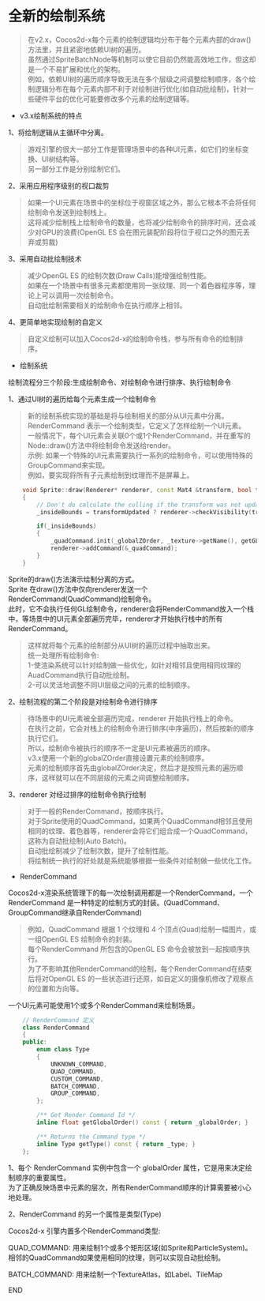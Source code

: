 # 全新的绘制系统

> 在v2.x，Cocos2d-x每个元素的绘制逻辑均分布于每个元素内部的draw()方法里，并且紧密地依赖UI树的遍历。<br />
> 虽然通过SpriteBatchNode等机制可以使它目前仍然能高效地工作，但这却是一个不易扩展和优化的架构。<br />
> 例如，依赖UI树的遍历顺序导致无法在多个层级之间调整绘制顺序，各个绘制逻辑分布在每个元素内部不利于对绘制进行优化(如自动批绘制)，针对一些硬件平台的优化可能要修改多个元素的绘制逻辑等。

- v3.x绘制系统的特点

1、将绘制逻辑从主循环中分离。

> 游戏引擎的很大一部分工作是管理场景中的各种UI元素，如它们的坐标变换、UI树结构等。<br />
> 另一部分工作是分别绘制它们。

2、采用应用程序级别的视口裁剪

> 如果一个UI元素在场景中的坐标位于视窗区域之外，那么它根本不会将任何绘制命令发送到绘制栈上。<br />
> 这将减少绘制栈上绘制命令的数量，也将减少绘制命令的排序时间，还会减少对GPU的浪费(OpenGL ES 会在图元装配阶段将位于视口之外的图元丢弃或剪裁)

3、采用自动批绘制技术

> 减少OpenGL ES 的绘制次数(Draw Calls)能增强绘制性能。<br />
> 如果在一个场景中有很多元素都使用同一张纹理、同一个着色器程序等，理论上可以调用一次绘制命令。<br />
> 自动批绘制需要相关的绘制命令在执行顺序上相邻。

4、更简单地实现绘制的自定义

> 自定义绘制可以加入Cocos2d-x的绘制命令栈，参与所有命令的绘制排序。

- 绘制系统

绘制流程分三个阶段:生成绘制命令、对绘制命令进行排序、执行绘制命令

1、通过UI树的遍历给每个元素生成一个绘制命令

> 新的绘制系统实现的基础是将与绘制相关的部分从UI元素中分离。<br />
> RenderCommand 表示一个绘制类型，它定义了怎样绘制一个UI元素。<br />
> 一般情况下，每个UI元素会关联0个或1个RenderCommand，并在重写的Node::draw()方法中将绘制命令发送给render。<br />
> 示例: 如果一个特殊的UI元素需要执行一系列的绘制命令，可以使用特殊的GroupCommand来实现。<br />
> 例如，要实现将所有子元素绘制到纹理而不是屏幕上。

```c++
    void Sprite::draw(Renderer* renderer, const Mat4 &transform, bool transformUpdated)
    {
        // Don't do calculate the culling if the transform was not updated
        _insideBounds = transformUpdated ? renderer->checkVisibility(transform, _contentSize) : _insideBounds;

        if(_insideBounds)
        {
            _quadCommand.init(_globalZOrder, _texture->getName(), getGLProgramState(), _blendFunc, &_quad, 1, transform);
            renderer->addCommand(&_quadCommand);
        }
    }
```

Sprite的draw()方法演示绘制分离的方式。<br />
Sprite 在draw()方法中仅向renderer发送一个RenderCommand(QuadCommand)绘制命令。<br />
此时，它不会执行任何GL绘制命令，renderer会将RenderCommand放入一个栈中，等场景中的UI元素全部遍历完毕，renderer才开始执行栈中的所有RenderCommand。<br />

> 这样就将每个元素的绘制部分从UI树的遍历过程中抽取出来。<br />
> 统一处理所有绘制命令: <br />
> 1-使渲染系统可以针对绘制做一些优化，如针对相邻且使用相同纹理的AuadCommand执行自动批绘制。<br/>
> 2-可以灵活地调整不同UI层级之间的元素的绘制顺序。

2、绘制流程的第二个阶段是对绘制命令进行排序

> 待场景中的UI元素被全部遍历完成，renderer 开始执行栈上的命令。<br />
> 在执行之前，它会对栈上的绘制命令进行排序(中序遍历)，然后按新的顺序执行它们。<br />
> 所以，绘制命令被执行的顺序不一定是UI元素被遍历的顺序。<br />
> v3.x使用一个新的globalZOrder直接设置元素的绘制顺序。<br />
> 元素的绘制顺序首先由globalZOrder决定，然后才是按照元素的遍历顺序，这样就可以在不同层级的元素之间调整绘制顺序。

3、renderer 对经过排序的绘制命令执行绘制

> 对于一般的RenderCommand，按顺序执行。<br />
> 对于Sprite使用的QuadCommand，如果两个QuadCommand相邻且使用相同的纹理、着色器等，renderer会将它们组合成一个QuadCommand，这称为自动批绘制(Auto Batch)。 <br />
> 自动批绘制减少了绘制次数，提升了绘制性能。<br />
> 将绘制统一执行的好处就是系统能够根据一些条件对绘制做一些优化工作。

- RenderCommand

Cocos2d-x渲染系统管理下的每一次绘制调用都是一个RenderCommand，一个RenderCommand 是一种特定的绘制方式的封装。(QuadCommand、GroupCommand继承自RenderCommand)

> 例如，QuadCommand 根据 1 个纹理和 4 个顶点(Quad)绘制一幅图片，或一组OpenGL ES 绘制命令的封装。<br />
> 每个RenderCommand 所包含的OpenGL ES 命令会被放到一起按顺序执行。<br />
> 为了不影响其他RenderCommand的绘制，每个RenderCommand在结束后将对OpenGL ES 的一些状态进行还原，如自定义的摄像机修改了观察点的位置和方向等。<br />

一个UI元素可能使用1个或多个RenderCommand来绘制场景。

```c++
    // RenderCommand 定义
    class RenderCommand
    {
    public:
        enum class Type
        {
            UNKNOWN_COMMAND,
            QUAD_COMMAND,
            CUSTOM_COMMAND,
            BATCH_COMMAND,
            GROUP_COMMAND,
        };

        /** Get Render Command Id */
        inline float getGlobalOrder() const { return _globalOrder; }

        /** Returns the Command type */
        inline Type getType() const { return _type; }
    };

```

1、每个 RenderCommand 实例中包含一个 globalOrder 属性，它是用来决定绘制顺序的重要属性。<br />
为了正确反映场景中元素的层次，所有RenderCommand顺序的计算需要被小心地处理。

2、RenderCommand 的另一个属性是类型(Type)

Cocos2d-x 引擎内置多个RenderCommand类型:

QUAD_COMMAND: 用来绘制1个或多个矩形区域(如Sprite和ParticleSystem)。相邻的QuadCommand如果使用相同的纹理，则可以实现自动批绘制。<br />

BATCH_COMMAND: 用来绘制一个TextureAtlas，如Label、TileMap



























END